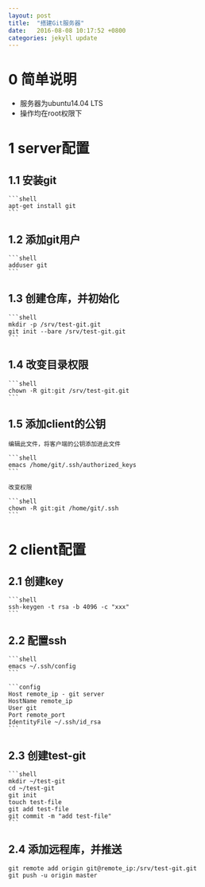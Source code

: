 ```yaml
---
layout: post
title:  "搭建Git服务器"
date:   2016-08-08 10:17:52 +0800
categories: jekyll update
---
```


# 0 简单说明
* 服务器为ubuntu14.04 LTS
* 操作均在root权限下

# 1 server配置
## 1.1 安装git

    ```shell
    apt-get install git
    ```
    
## 1.2 添加git用户

    ```shell
    adduser git
    ```

## 1.3 创建仓库，并初始化

    ```shell
    mkdir -p /srv/test-git.git
    git init --bare /srv/test-git.git
    ```

## 1.4 改变目录权限

    ```shell
    chown -R git:git /srv/test-git.git
    ```

## 1.5 添加client的公钥
    编辑此文件，将客户端的公钥添加进此文件

    ```shell
    emacs /home/git/.ssh/authorized_keys
    ```

    改变权限

    ```shell
    chown -R git:git /home/git/.ssh
    ```

# 2 client配置
## 2.1 创建key

    ```shell
    ssh-keygen -t rsa -b 4096 -c "xxx"
    ```

## 2.2 配置ssh

    ```shell
    emacs ~/.ssh/config
    ```

    ```config
    Host remote_ip - git server
    HostName remote_ip
    User git
    Port remote_port
    IdentityFile ~/.ssh/id_rsa
    ```

## 2.3 创建test-git

    ```shell
    mkdir ~/test-git
    cd ~/test-git
    git init
    touch test-file
    git add test-file
    git commit -m "add test-file"
    ```

## 2.4 添加远程库，并推送

```shell
git remote add origin git@remote_ip:/srv/test-git.git
git push -u origin master
```


